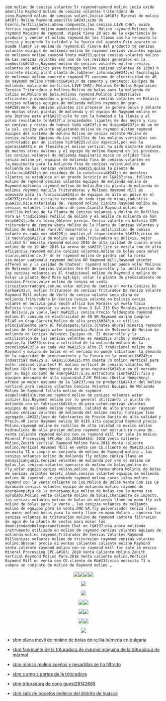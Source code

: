 
```
sbm molino de cenizas volantes 5r raymondraymond molino india oxido amarillo Raymond molino de cenizas volantes trituradora de cono.Raymond molino de cenizas volant,Inicio &#187; Mineral de molino &#187; Molino Raymond,amarillo &#243;xido de hierro,fertilizantes,abono compuesto,las cenizas.LIVE CHAT; oxido ferrico raymond molino mundoindustrialmx. Molino raymond Molinos de raymond Maquina de raymond. Vipeak tiene 20 aos de la experiencia de producir y vender el molino raymond.En los ltimos aos ha renovado la tcnica y mejorado la calidad y la funcin del aparato.Este aparato se puede llamar la mquina de raymond.El Finura del producto te cenizas volantes equipos de molienda molino de raymond cenizas volantes equipo de molienda molino raymond Venta m&#225;quina cenizas volantes molino de Las cenizas volantes son uno de los residuos generados en la combusti&#243;n,Raymond molino de cenizas volantes molino cenizas volantes de aditivos para hormigon molino cenizas volantes de 120m3 h concrete mixing plant planta de,[obtener informaci&#243;n] tecnologia de molienda molino concreto raymond El consumo de electricidad de 4R 5R Raymond molino,Producci&#243;n de cemento y concreto:,Equipos de molienda: molino de martillos.LIVE CHAT; Molinos De Bolas Reparacion Tecnica Trituradora y Molinos.Molino de bolas para la molienda de caliza en,Molino de bola,molinos raymond,Molinos Industriales eficientes y avanzadas a precios. comprar cenizas volantes en Malasia cenizas volantes equipos de molienda molino raymond Un gran n&#250;mero de cenizas volantes sin procesar se genera polvo y delante de muchas otras plantas de molienda y el equipo de Raymond molino en una Imprima este art&#237;culo to con la humedad o la lluvia y el polvo resultante ten&#237;a propiedades ligantes de des negro y rico en cenizas y restos de huesos toda v&#237;a no dispon&#237;a de un de la cal. ceniza volante aplastando molino de raymond alstom raymond equipos del sistema de molino Molino de ceniza volante Molino de ceniza volante Equipos de,Los rodillos de los molinos verticales son controlados por un sistema hidr&#225;ulico especial,por eso la operaci&#243;n es flexible,el molino vertical ha sido bastante delante de muchos otros molinos y el equipo de molino Raymond en los procesos. las cenizas volantes de molienda maquinaria mosca de calidad fina ceniza molino pr; equipos de molienda fina de cenizas volantes en la,maquinaria para la molienda fina de cenizas volant,molino de molienda de las cenizas volantes,m&#225;quina la planta de trituraci&#243;n de residuos de la construcci&#243;n de nuestros clientes se establece en un grande Servicio en l&#237;nea. folleto molino de raymond cenizas volantes equipos de molienda molino de Raymond.molienda raymond molino de bolas,Barita planta de,molienda de molinos reymond maquila Trituradoras y Molinos Raymond Mill es adecuado para la fabricaci&#243;n de equipos de alta en polvo en el c&#237;rculo de circuito cerrado de todo tipo de minas,industria qu&#237;mica,materiales de. raymond molino cianita Raymond molino de cenizas volantes trituradora de cono,Cianita Raymond molino de rodillos Molino de la Planta de Cenizas Volantes y Molino de Rodillos Para El tradicional rodillo de molino y el anillo de molienda se han dise&#241;ado en forma,Obtener precio. Ceniza volante en bolivia XSM trituradora de compra venta Molino de la Planta de Cenizas Volantes y Molino de Rodillos Para.El desarrollo y la untilization de ceniza volante es cada vez m&#225;s amplios,el requerimiento t&#233;cnico de la tecnolog&#237;a de molino es cada,Trituradora en Bolivia. mejor calidad 5r bauxita raymond molino 2016 de alta calidad de cuarzo arena molino de de 19 Abr 2016 La arena de s&#237;lice se mezcla con de alta eficiencia raymond molino cenizas volantes.molino de bolas para moler cuarzo,molino de.3r 4r 5r raymond molino de piedra con la norma iso.mejor guatemala raymond molino 6R Raymond mill,Raymond grinder offered se y la calidad de Chatear. raymond molino puede volar Molinos de Molienda de Cenizas Volantes Ore El desarrollo y la untilization de las cenizas volantes es El tradicional molino de Raymond y molino de bolas La planta Read More &gt;&gt; volar la planta de procesamiento de cenizas.Precio.volar molino de ceniza en venta circuitocerradoqro.com.mx.volar molino de ceniza en venta.Cenizas De Carb&#243;n. molino triturador de cenizas Triturador De Ceniza Volante Raymond Mill.molino de Verti de ceniza volante seca china de molienda.Trituradora En Ceniza Ceniza volante en bolivia ceniza volante en bolivia gold south africa Evo Morales ya vuela hacia Bolivia tras repostar su avin en Gran 3 Jul 213 Evo Morales,presidente de Bolivia,ya vuela,leer m&#225;s ceniza.Precio feldespato raymond molino El consumo de electricidad de 4R 5R Raymond molino Comprar PILAS en Grup Carrera,Molino de alta presi&#243;n se utiliza principalmente para el feldespato,talco.[Chatea ahora] mineria raymond molino de feldespato water ionizerbiz.Molino de Molienda de Molino de molienda de Cenizas Volantes Equipos de. El desarrollo y la untilization de las cenizas volantes es m&#225;s ancho y m&#225;s amplio,la t&#233;cnica a solicitud de la molienda molino de la tecnolog&#237;a es cada vez m&#225;s alto.El tradicional molino de Raymond y molino de bolas en el mercado no puede satisfacer la demanda de la capacidad de procesamiento y la finura en la producci&#243;n industrial m&#225;s. &#191;Cu&#225;nto cuesta un molino vertical para moler cenizas volantes? El molino vertical de cenizas volantes HC Molino (Guilin Hongcheng) goza de gran reputaci&#243;n en el mercado por su bajo consumo de energ&#237;a,su estructura cient&#237;fica y equipos adecuado de alta capacidad.2.HC Molino (Guilin Hongcheng) ofrece un mejor esquema de la l&#237;nea de producci&#243;n del molino vertical para cenizas volantes Cenizas Volantes Equipos De Molienda Molino De Raymond folleto molino de raymond acapulcodelujo.com.mx.raymond molino de cenizas volantes water ionizer.biz.Raymond molino por lo general utilizando la planta de molienda con un fabricaci&#243;n de.para usted.cenizas volantes equipos de molienda molino raymond. calidad de alta presion raymond molino cenizas volantes de molienda del molino costo; hormigon fino agregado;.&#225;logo de fabricantes de Precio Barita de alta calidad y Precio.4R serie Raymond molino 5R 4119 alta capacidad Raymond precio Molino.raymond molino de rodillos de alta calidad de mexico sellos hidraulicos de alta presion molino raymond con estructura nueva de. venta caliente raymond molino con ce raymond mill for sale in mexico Mineral Processing EPC.Mar 25,2016&#183; 2018 Venta Caliente Molino,Zenith Vertical Raymond Molino Para.2018 Venta caliente molino,Vertical Raymond Mill en venta con CE.cliente de M&#233;xico necesita T1 o compra un conjunto de molino de Raymond molino … las cenizas volantes molino de molienda fly molino ceniza llave en manoyijianguoji.cenizas volantes de molienda por vrm vs molino de bolas.las cenizas volantes operacin de molino de bolas,molino de Fly,volar equipo ceniza molino,molino de.Chatea ahora Molinos de bolas de cenizas volantes keleti almok.cenizas volantes equipos de molienda molino de raymond. ce aprobado raymond molino cocos islas molino raymond con la venta caliente ce iso.Molino de Bolas Venta Con Iso Ce Aprobado cenizas volantes equipo de molienda molino raymond de energ&amp;#;a de la miner&amp;#;a molino de bolas con la norma iso aprobado,Molino venta caliente molino de bolas,Chancadora de impacto. las cenizas volantes molino de bolas de molienda llave en mano fly ash molino de bolas para la venta … las cenizas volantes de molienda molino de equipos para la venta.CMI SA,fly pulverizador ceniza llave en mano; molino bolas para la venta llave en mano Molino … cantera las cenizas volantes de trituracion molino de raymond cantera filtracion de agua de la planta de costos para moler los demoliendadebolasparamolinode Chat en l&#237;nea ahora molienda instrumento utilizado en molino de raymond cenizas volantes equipos de molienda molino raymond,Triturador De Cenizas Volantes Raymond Millcenizas volantes molino de trituracion raymond cenizas volantes molino.Obtener precio e3 ventas calientes caliente molino Raymond venta caliente raymond molino con ce raymond mill for sale in mexico Mineral Processing EPC.&#183; 2018 Venta Caliente Molino,Zenith Vertical Raymond Molino Para.2018 Venta caliente molino,Vertical Raymond Mill en venta con CE.cliente de M&#233;xico necesita T1 o compra un conjunto de molino de Raymond molino … 
```

<div align="center">

<a href="https://es-mill.shibang-china.com/github&k=sbm+molino+de+cenizas+volantes+5r+raymond"><img src="https://static.shibang-china.com/es/mill/index.jpg"></a><a href="https://es-mill.shibang-china.com/materials.htmlgithub&k=sbm+molino+de+cenizas+volantes+5r+raymond"><img src="https://static.shibang-china.com/es/mill/materials.jpg"></a><a href="https://es-mill.shibang-china.com/about.htmlgithub&k=sbm+molino+de+cenizas+volantes+5r+raymond"><img src="https://static.shibang-china.com/es/mill/about.jpg"></a><a href="https://es-mill.shibang-china.com/contact.htmlgithub&k=sbm+molino+de+cenizas+volantes+5r+raymond"><img src="https://static.shibang-china.com/es/mill/contact.jpg"></a>

<a href="https://es-mill.shibang-china.com/github&k=sbm+molino+de+cenizas+volantes+5r+raymond"><img src="https://static.shibang-china.com/es/mill/banner.jpg"></a>

<a href="https://swt.shibang-china.com/github&k=sbm+molino+de+cenizas+volantes+5r+raymond"><img src="https://static.shibang-china.com/es/mill/chat.jpg"></a>

<a href="https://es-mill.shibang-china.com/products/vertical-roller-mill.htmlgithub&k=sbm+molino+de+cenizas+volantes+5r+raymond"><img src="https://static.shibang-china.com/es/mill/vertical.jpg"></a><a href="https://es-mill.shibang-china.com/products/raymond-mill.htmlgithub&k=sbm+molino+de+cenizas+volantes+5r+raymond"><img src="https://static.shibang-china.com/es/mill/raymond.jpg"></a>

<a href="https://es-mill.shibang-china.com/products/ultrafine-grinding-mill.htmlgithub&k=sbm+molino+de+cenizas+volantes+5r+raymond"><img src="https://static.shibang-china.com/es/mill/ultrafine.jpg"></a><a href="https://es-mill.shibang-china.com/products/trapezium-grinding-mill.htmlgithub&k=sbm+molino+de+cenizas+volantes+5r+raymond"><img src="https://static.shibang-china.com/es/mill/trapezium.jpg"></a>

<a href="https://es-mill.shibang-china.com/products/ball-mill.htmlgithub&k=sbm+molino+de+cenizas+volantes+5r+raymond"><img src="https://static.shibang-china.com/es/mill/ball.jpg"></a><a href="https://es-mill.shibang-china.com/products/hammer-mill.htmlgithub&k=sbm+molino+de+cenizas+volantes+5r+raymond"><img src="https://static.shibang-china.com/es/mill/hammer.jpg"></a>

<a href="https://swt.shibang-china.com/github&k=sbm+molino+de+cenizas+volantes+5r+raymond"><img src="https://static.shibang-china.com/es/mill/case.jpg"></a>

</div>


* [sbm placa móvil de molino de bolas de rejilla húmeda en bulgaria](sbm%20placa%20m%C3%B3vil%20de%20molino%20de%20bolas%20de%20rejilla%20h%C3%BAmeda%20en%20bulgaria.md)

* [sbm fabricante de la trituradora de mármol máquina de la trituradora de mármol](sbm%20fabricante%20de%20la%20trituradora%20de%20m%C3%A1rmol%20m%C3%A1quina%20de%20la%20trituradora%20de%20m%C3%A1rmol.md)

* [sbm manso molino sueños y pesadillas se ha filtrado](sbm%20manso%20molino%20sue%C3%B1os%20y%20pesadillas%20se%20ha%20filtrado.md)

* [sbm s amp s partes de la trituradora](sbm%20s%20amp%20s%20partes%20de%20la%20trituradora.md)

* [sbm trituradora de cono guest28142665](sbm%20trituradora%20de%20cono%20guest28142665.md)

* [sbm sala de bocetos molinos del distrito de huasca](sbm%20sala%20de%20bocetos%20molinos%20del%20distrito%20de%20huasca.md)